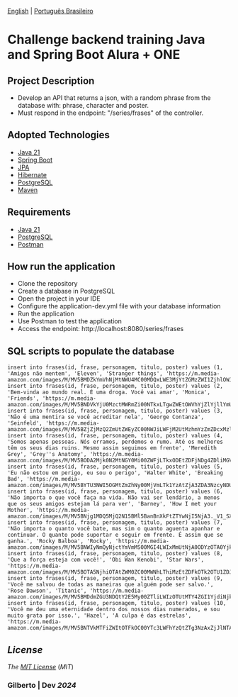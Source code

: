 [English](https://github.com/Gilberto-Mascena/screanmatch-frases-api/blob/main/README-en.md) |
[Português Brasileiro](https://github.com/Gilberto-Mascena/screanmatch-frases-api/blob/main/README.md)

# Challenge backend training Java and Spring Boot Alura + ONE

## Project Description

- Develop an API that returns a json, with a random phrase from the database with: phrase, character and poster.
- Must respond in the endpoint: "/series/frases" of the controller.

 ## Adopted Technologies
- [Java 21](https://www.oracle.com/br/java/technologies/downloads/)
- [Spring Boot](https://spring.io/projects/spring-boot)
- [JPA](https://spring.io/projects/spring-data-jpa)
- [Hibernate](https://hibernate.org/)
- [PostgreSQL](https://www.postgresql.org/) 
- [Maven](https://maven.apache.org/)

## Requirements
- [Java 21](https://www.oracle.com/br/java/technologies/downloads/) 
- [PostgreSQL](https://www.postgresql.org/) 
- [Postman](https://www.postman.com/) 

 ## How run the application
- Clone the repository
- Create a database in PostgreSQL
- Open the project in your IDE
- Configure the application-dev.yml file with your database information
- Run the application
- Use Postman to test the application
- Access the endpoint: http://localhost:8080/series/frases

## SQL scripts to populate the database

```
insert into frases(id, frase, personagem, titulo, poster) values (1, 'Amigos não mentem', 'Eleven', 'Stranger things', 'https://m.media-amazon.com/images/M/MV5BMDZkYmVhNjMtNWU4MC00MDQxLWE3MjYtZGMzZWI1ZjhlOWJmXkEyXkFqcGdeQXVyMTkxNjUyNQ@@._V1_SX300.jpg');
insert into frases(id, frase, personagem, titulo, poster) values (2, 'Bem-vinda ao mundo real. É uma droga. Você vai amar', 'Monica', 'Friends', 'https://m.media-amazon.com/images/M/MV5BNDVkYjU0MzctMWRmZi00NTkxLTgwZWEtOWVhYjZlYjllYmU4XkEyXkFqcGdeQXVyNTA4NzY1MzY@._V1_SX300.jpg');
insert into frases(id, frase, personagem, titulo, poster) values (3, 'Não é uma mentira se você acreditar nela', 'George Contanza', 'Seinfeld', 'https://m.media-amazon.com/images/M/MV5BZjZjMzQ2ZmUtZWEyZC00NWJiLWFjM2UtMzhmYzZmZDcxMzllXkEyXkFqcGdeQXVyNTA4NzY1MzY@._V1_SX300.jpg');
insert into frases(id, frase, personagem, titulo, poster) values (4, 'Somos apenas pessoas. Nós erramos, perdemos o rumo. Até os melhores têm os seus dias ruins. Mesmo assim seguimos em frente', 'Meredith Grey', 'Grey''s Anatomy', 'https://m.media-amazon.com/images/M/MV5BODA2Mjk0N2MtNGY0Mi00ZWFjLTkxODEtZDFjNDg4ZDliMGVmXkEyXkFqcGdeQXVyMzAzNTY3MDM@._V1_SX300.jpg');
insert into frases(id, frase, personagem, titulo, poster) values (5, 'Eu não estou em perigo, eu sou o perigo', 'Walter White', 'Breaking Bad', 'https://m.media-amazon.com/images/M/MV5BYTU3NWI5OGMtZmZhNy00MjVmLTk1YzAtZjA3ZDA3NzcyNDUxXkEyXkFqcGdeQXVyODY5Njk4Njc@._V1_SX300.jpg');
insert into frases(id, frase, personagem, titulo, poster) values (6, 'Não importa o que você faça na vida. Não vai ser lendário, a menos que os seus amigos estejam lá para ver', 'Barney', 'How I met your Mother', 'https://m.media-amazon.com/images/M/MV5BNjg1MDQ5MjQ2N15BMl5BanBnXkFtZTYwNjI5NjA3._V1_SX300.jpg');
insert into frases(id, frase, personagem, titulo, poster) values (7, 'Não importa o quanto você bate, mas sim o quanto aguenta apanhar e continuar. O quanto pode suportar e seguir em frente. É assim que se ganha.', 'Rocky Balboa', 'Rocky', 'https://m.media-amazon.com/images/M/MV5BNWIyNmQyNjctYmVmMS00MGI4LWIxMmUtNjA0ODYzOTA0Yjk0L2ltYWdlXkEyXkFqcGdeQXVyNTAyODkwOQ@@._V1_SX300.jpg');
insert into frases(id, frase, personagem, titulo, poster) values (8, 'Que a força esteja com você!', 'Obi Wan Kenobi', 'Star Wars', 'https://m.media-amazon.com/images/M/MV5BOTA5NjhiOTAtZWM0ZC00MWNhLThiMzEtZDFkOTk2OTU1ZDJkXkEyXkFqcGdeQXVyMTA4NDI1NTQx._V1_SX300.jpg');
insert into frases(id, frase, personagem, titulo, poster) values (9, 'Você me salvou de todas as maneiras que alguém pode ser salvo.', 'Rose Dawson', 'Titanic', 'https://m.media-amazon.com/images/M/MV5BMDdmZGU3NDQtY2E5My00ZTliLWIzOTUtMTY4ZGI1YjdiNjk3XkEyXkFqcGdeQXVyNTA4NzY1MzY@._V1_SX300.jpg');
insert into frases(id, frase, personagem, titulo, poster) values (10, 'Você me deu uma eternidade dentro dos nossos dias numerados, e sou muito grata por isso.', 'Hazel', 'A culpa é das estrelas', 'https://m.media-amazon.com/images/M/MV5BNTVkMTFiZWItOTFkOC00YTc3LWFhYzQtZTg3NzAxZjJlNTAyXkEyXkFqcGdeQXVyODE5NzE3OTE@._V1_SX300.jpg');
```
## *License*

*The* [*MIT License*](LICENSE.md) (*MIT*)

### Gilberto | Dev _2024_ 